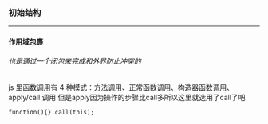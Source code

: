 ### 初始结构
***
#### 作用域包裹 
###### 也是通过一个闭包来完成和外界防止冲突的
js 里函数调用有 4 种模式：方法调用、正常函数调用、构造器函数调用、apply/call 调用
但是apply因为操作的步骤比call多所以这里就选用了call了吧
```
function(){}.call(this);
```


